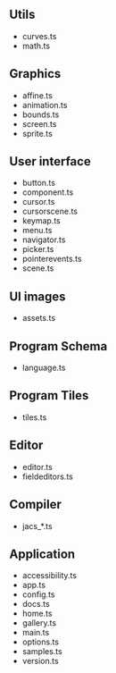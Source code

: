 ## Utils

-   curves.ts
-   math.ts

## Graphics

-   affine.ts
-   animation.ts
-   bounds.ts
-   screen.ts
-   sprite.ts

## User interface

-   button.ts
-   component.ts
-   cursor.ts
-   cursorscene.ts
-   keymap.ts
-   menu.ts
-   navigator.ts
-   picker.ts
-   pointerevents.ts
-   scene.ts

## UI images

-   assets.ts

## Program Schema

-   language.ts

## Program Tiles

-   tiles.ts

## Editor

-   editor.ts
-   fieldeditors.ts

## Compiler

-   jacs\_\*.ts

## Application

-   accessibility.ts
-   app.ts
-   config.ts
-   docs.ts
-   home.ts
-   gallery.ts
-   main.ts
-   options.ts
-   samples.ts
-   version.ts
